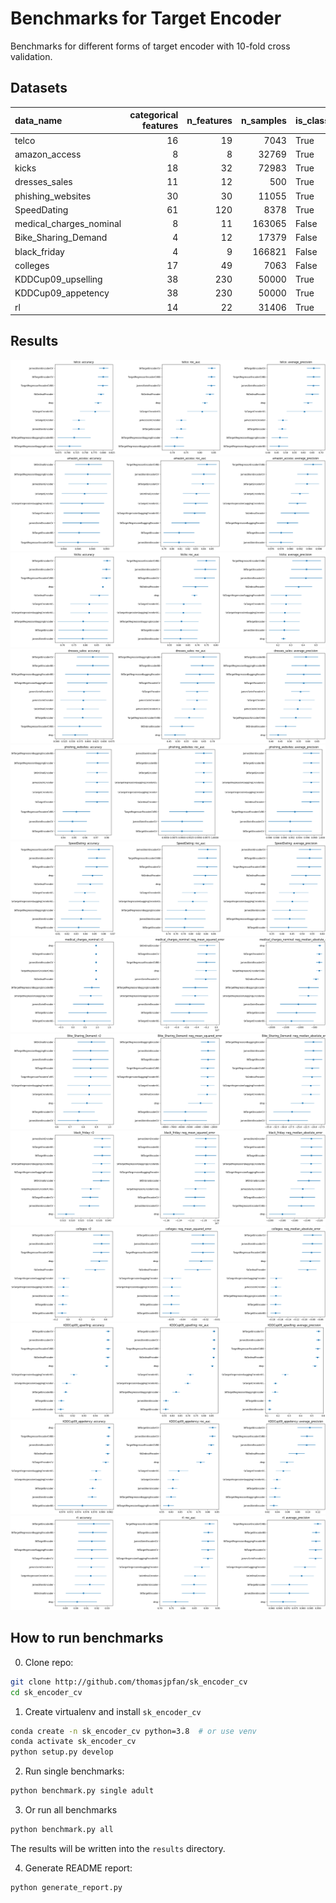 # Benchmarks for Target Encoder

Benchmarks for different forms of target encoder with 10-fold cross validation.

## Datasets

| data_name               |   categorical features |   n_features |   n_samples | is_classification   | openml_url                     |
|:------------------------|-----------------------:|-------------:|------------:|:--------------------|:-------------------------------|
| telco                   |                     16 |           19 |        7043 | True                | https://www.openml.org/d/42178 |
| amazon_access           |                      8 |            8 |       32769 | True                | https://www.openml.org/d/4135  |
| kicks                   |                     18 |           32 |       72983 | True                | https://www.openml.org/d/41162 |
| dresses_sales           |                     11 |           12 |         500 | True                | https://www.openml.org/d/23381 |
| phishing_websites       |                     30 |           30 |       11055 | True                | https://www.openml.org/d/4534  |
| SpeedDating             |                     61 |          120 |        8378 | True                | https://www.openml.org/d/40536 |
| medical_charges_nominal |                      8 |           11 |      163065 | False               | https://www.openml.org/d/42559 |
| Bike_Sharing_Demand     |                      4 |           12 |       17379 | False               | https://www.openml.org/d/42712 |
| black_friday            |                      4 |            9 |      166821 | False               | https://www.openml.org/d/41540 |
| colleges                |                     17 |           49 |        7063 | False               | https://www.openml.org/d/42159 |
| KDDCup09_upselling      |                     38 |          230 |       50000 | True                | https://www.openml.org/d/1114  |
| KDDCup09_appetency      |                     38 |          230 |       50000 | True                | https://www.openml.org/d/1111  |
| rl                      |                     14 |           22 |       31406 | True                | https://www.openml.org/d/41160 |

## Results

![telco](figures/telco.png)
![amazon_access](figures/amazon_access.png)
![kicks](figures/kicks.png)
![dresses_sales](figures/dresses_sales.png)
![phishing_websites](figures/phishing_websites.png)
![SpeedDating](figures/SpeedDating.png)
![medical_charges_nominal](figures/medical_charges_nominal.png)
![Bike_Sharing_Demand](figures/Bike_Sharing_Demand.png)
![black_friday](figures/black_friday.png)
![colleges](figures/colleges.png)
![KDDCup09_upselling](figures/KDDCup09_upselling.png)
![KDDCup09_appetency](figures/KDDCup09_appetency.png)
![rl](figures/rl.png)

## How to run benchmarks

0. Clone repo:

```bash
git clone http://github.com/thomasjpfan/sk_encoder_cv
cd sk_encoder_cv
```

1. Create virtualenv and install `sk_encoder_cv`

```bash
conda create -n sk_encoder_cv python=3.8  # or use venv
conda activate sk_encoder_cv
python setup.py develop
```

2. Run single benchmarks:

```bash
python benchmark.py single adult
```

3. Or run all benchmarks

```bash
python benchmark.py all
```

The results will be written into the `results` directory.

4. Generate README report:

```bash
python generate_report.py
```
